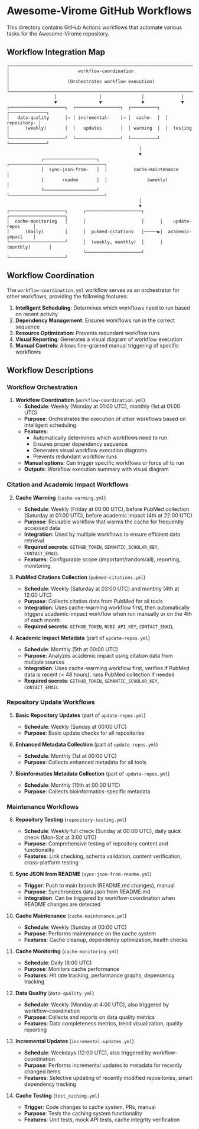 # Awesome-Virome GitHub Workflows

This directory contains GitHub Actions workflows that automate various tasks for the Awesome-Virome repository.

## Workflow Integration Map

```
┌─────────────────────────────────────────────────────────────────────────────┐
│                          workflow-coordination                              │
│                      (Orchestrates workflow execution)                      │
└─────────────────────────────────────────────────────────────────────────────┘
                  │                │               │              │
                  ▼                ▼               ▼              ▼
┌─────────────────────┐  ┌─────────────────┐  ┌──────────┐  ┌──────────────┐
│   data-quality      │→ │ incremental-    │→ │  cache-  │  │  repository- │
│      (weekly)       │  │   updates       │  │ warming  │  │  testing     │
└─────────────────────┘  └─────────────────┘  └──────────┘  └──────────────┘
                                                  │
                                                  ▼
             ┌────────────────────┐  ┌────────────────────────────────────┐
             │  sync-json-from-   │  │          cache-maintenance         │
             │       readme       │  │               (weekly)             │
             └────────────────────┘  └────────────────────────────────────┘
                                                  │
                                                  ▼
┌─────────────────────┐      ┌─────────────────────┐      ┌─────────────────────┐
│  cache-monitoring   │      │                     │      │    update-repos     │
│      (daily)        │      │  pubmed-citations   │─────▶│  academic-impact    │
└─────────────────────┘      │  (weekly, monthly)  │      │     (monthly)       │
                             └─────────────────────┘      └─────────────────────┘
```

## Workflow Coordination

The `workflow-coordination.yml` workflow serves as an orchestrator for other workflows, providing the following features:

1. **Intelligent Scheduling**: Determines which workflows need to run based on recent activity
2. **Dependency Management**: Ensures workflows run in the correct sequence
3. **Resource Optimization**: Prevents redundant workflow runs
4. **Visual Reporting**: Generates a visual diagram of workflow execution
5. **Manual Controls**: Allows fine-grained manual triggering of specific workflows

## Workflow Descriptions

### Workflow Orchestration

1. **Workflow Coordination** (`workflow-coordination.yml`)
   - **Schedule**: Weekly (Monday at 01:00 UTC), monthly (1st at 01:00 UTC)
   - **Purpose**: Orchestrates the execution of other workflows based on intelligent scheduling
   - **Features**:
     - Automatically determines which workflows need to run
     - Ensures proper dependency sequence
     - Generates visual workflow execution diagrams
     - Prevents redundant workflow runs
   - **Manual options**: Can trigger specific workflows or force all to run
   - **Outputs**: Workflow execution summary with visual diagram

### Citation and Academic Impact Workflows

2. **Cache Warming** (`cache-warming.yml`)
   - **Schedule**: Weekly (Friday at 00:00 UTC), before PubMed collection (Saturday at 01:00 UTC), before academic impact (4th at 22:00 UTC)
   - **Purpose**: Reusable workflow that warms the cache for frequently accessed data
   - **Integration**: Used by multiple workflows to ensure efficient data retrieval
   - **Required secrets**: `GITHUB_TOKEN`, `SEMANTIC_SCHOLAR_KEY`, `CONTACT_EMAIL`
   - **Features**: Configurable scope (important/random/all), reporting, monitoring

3. **PubMed Citations Collection** (`pubmed-citations.yml`)
   - **Schedule**: Weekly (Saturday at 03:00 UTC) and monthly (4th at 12:00 UTC)
   - **Purpose**: Collects citation data from PubMed for all tools
   - **Integration**: Uses cache-warming workflow first, then automatically triggers academic-impact workflow when run manually or on the 4th of each month
   - **Required secrets**: `GITHUB_TOKEN`, `NCBI_API_KEY`, `CONTACT_EMAIL`

4. **Academic Impact Metadata** (part of `update-repos.yml`)
   - **Schedule**: Monthly (5th at 00:00 UTC)
   - **Purpose**: Analyzes academic impact using citation data from multiple sources
   - **Integration**: Uses cache-warming workflow first, verifies if PubMed data is recent (< 48 hours), runs PubMed collection if needed
   - **Required secrets**: `GITHUB_TOKEN`, `SEMANTIC_SCHOLAR_KEY`, `CONTACT_EMAIL`

### Repository Update Workflows

5. **Basic Repository Updates** (part of `update-repos.yml`)
   - **Schedule**: Weekly (Sunday at 00:00 UTC)
   - **Purpose**: Basic update checks for all repositories

6. **Enhanced Metadata Collection** (part of `update-repos.yml`)
   - **Schedule**: Monthly (1st at 00:00 UTC)
   - **Purpose**: Collects enhanced metadata for all tools

7. **Bioinformatics Metadata Collection** (part of `update-repos.yml`)
   - **Schedule**: Monthly (15th at 00:00 UTC)
   - **Purpose**: Collects bioinformatics-specific metadata 

### Maintenance Workflows

8. **Repository Testing** (`repository-testing.yml`)
   - **Schedule**: Weekly full check (Sunday at 00:00 UTC), daily quick check (Mon-Sat at 3:00 UTC)
   - **Purpose**: Comprehensive testing of repository content and functionality
   - **Features**: Link checking, schema validation, content verification, cross-platform testing

9. **Sync JSON from README** (`sync-json-from-readme.yml`)
   - **Trigger**: Push to main branch (README.md changes), manual
   - **Purpose**: Synchronizes data.json from README.md
   - **Integration**: Can be triggered by workflow-coordination when README changes are detected

10. **Cache Maintenance** (`cache-maintenance.yml`)
    - **Schedule**: Weekly (Sunday at 00:00 UTC)
    - **Purpose**: Performs maintenance on the cache system
    - **Features**: Cache cleanup, dependency optimization, health checks

11. **Cache Monitoring** (`cache-monitoring.yml`)
    - **Schedule**: Daily (8:00 UTC)
    - **Purpose**: Monitors cache performance
    - **Features**: Hit rate tracking, performance graphs, dependency tracking

12. **Data Quality** (`data-quality.yml`)
    - **Schedule**: Weekly (Monday at 4:00 UTC), also triggered by workflow-coordination
    - **Purpose**: Collects and reports on data quality metrics
    - **Features**: Data completeness metrics, trend visualization, quality reporting

13. **Incremental Updates** (`incremental-updates.yml`)
    - **Schedule**: Weekdays (12:00 UTC), also triggered by workflow-coordination
    - **Purpose**: Performs incremental updates to metadata for recently changed items
    - **Features**: Selective updating of recently modified repositories, smart dependency tracking

14. **Cache Testing** (`test_caching.yml`)
    - **Trigger**: Code changes to cache system, PRs, manual
    - **Purpose**: Tests the caching system functionality
    - **Features**: Unit tests, mock API tests, cache integrity verification